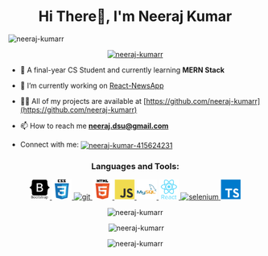 

<h1 align="center">Hi There👋, I'm Neeraj Kumar</h1>

<p align="left"> <img src="https://komarev.com/ghpvc/?username=neeraj-kumarr&label=Profile%20views&color=0e75b6&style=flat" alt="neeraj-kumarr" /> </p>

<p align="center"> <a href="https://github.com/ryo-ma/github-profile-trophy"><img src="https://github-profile-trophy.vercel.app/?username=neeraj-kumarr&column=4&margin-w=70&margin-h=70" alt="neeraj-kumarr" /></a> </p>

- 🌱 A final-year CS Student and currently learning **MERN Stack**

- 🔭 I’m currently working on [React-NewsApp](https://github.com/neeraj-kumarr/React-NewsApp)

- 👨‍💻 All of my projects are available at [https://github.com/neeraj-kumarr](https://github.com/neeraj-kumarr)

- 📫 How to reach me **neeraj.dsu@gmail.com**

-  Connect with me:  <a href="https://linkedin.com/in/neeraj-kumar-415624231" target="blank"><img align="center" src="https://raw.githubusercontent.com/rahuldkjain/github-profile-readme-generator/master/src/images/icons/Social/linked-in-alt.svg" alt="neeraj-kumar-415624231" height="30" width="40" /></a>


<div align='center'>
<h3 >Languages and Tools:</h3>
<p > <a href="https://getbootstrap.com" target="_blank" rel="noreferrer"> <img src="https://raw.githubusercontent.com/devicons/devicon/master/icons/bootstrap/bootstrap-plain-wordmark.svg" alt="bootstrap" width="40" height="40"/> </a> <a href="https://www.w3schools.com/css/" target="_blank" rel="noreferrer"> <img src="https://raw.githubusercontent.com/devicons/devicon/master/icons/css3/css3-original-wordmark.svg" alt="css3" width="40" height="40"/> </a> <a href="https://git-scm.com/" target="_blank" rel="noreferrer"> <img src="https://www.vectorlogo.zone/logos/git-scm/git-scm-icon.svg" alt="git" width="40" height="40"/> </a> <a href="https://www.w3.org/html/" target="_blank" rel="noreferrer"> <img src="https://raw.githubusercontent.com/devicons/devicon/master/icons/html5/html5-original-wordmark.svg" alt="html5" width="40" height="40"/> </a> <a href="https://developer.mozilla.org/en-US/docs/Web/JavaScript" target="_blank" rel="noreferrer"> <img src="https://raw.githubusercontent.com/devicons/devicon/master/icons/javascript/javascript-original.svg" alt="javascript" width="40" height="40"/> </a> <a href="https://www.mysql.com/" target="_blank" rel="noreferrer"> <img src="https://raw.githubusercontent.com/devicons/devicon/master/icons/mysql/mysql-original-wordmark.svg" alt="mysql" width="40" height="40"/> </a> <a href="https://reactjs.org/" target="_blank" rel="noreferrer"> <img src="https://raw.githubusercontent.com/devicons/devicon/master/icons/react/react-original-wordmark.svg" alt="react" width="40" height="40"/> </a> <a href="https://www.selenium.dev" target="_blank" rel="noreferrer"> <img src="https://raw.githubusercontent.com/detain/svg-logos/780f25886640cef088af994181646db2f6b1a3f8/svg/selenium-logo.svg" alt="selenium" width="40" height="40"/> </a> <a href="https://www.typescriptlang.org/" target="_blank" rel="noreferrer"> <img src="https://raw.githubusercontent.com/devicons/devicon/master/icons/typescript/typescript-original.svg" alt="typescript" width="40" height="40"/> </a> </p>


<p><img  src="https://github-readme-stats.vercel.app/api/top-langs?username=neeraj-kumarr&show_icons=true&locale=en&layout=compact" alt="neeraj-kumarr" /></p>

<p>&nbsp;<img  src="https://github-readme-stats.vercel.app/api?username=neeraj-kumarr&show_icons=true&locale=en" alt="neeraj-kumarr" /></p>

<p><img src="https://github-readme-streak-stats.herokuapp.com/?user=neeraj-kumarr&" alt="neeraj-kumarr" /></p>
</div>

